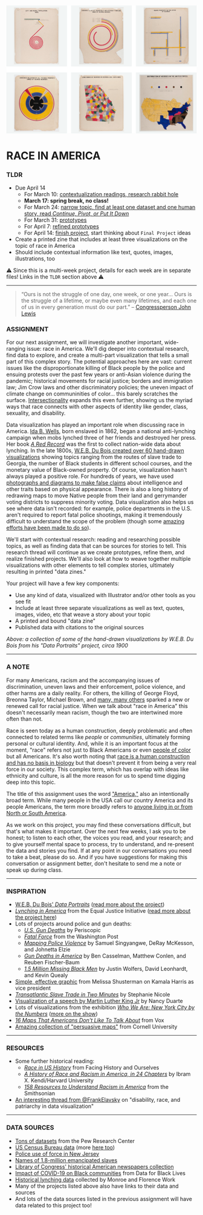 ![A grid of hand-drawn visualizations by W.E.B. Du Bois from his series "Data Portraits"](Images/WEBDuBois-VariousVisualizations-ca1900.png)

# RACE IN AMERICA

### TLDR  
* Due April 14  
  * For March 10: [contextualization readings, research rabbit hole](Part1-ContextualizationResearch.md)  
  * **March 17: spring break, no class!**  
  * For March 24: [narrow topic, find at least one dataset and one human story, read *Continue, Pivot, or Put It Down*](Part2-FindDataAndAStory.md)  
  * For March 31: [prototypes](Part3-Prototypes.md)  
  * For April 7: [refined prototypes](Part4-RefinedPrototypes.md)  
  * For April 14: [finish project](Part5-FinishProject.md), start thinking about `Final Project` ideas  
* Create a printed zine that includes at least three visualizations on the topic of race in America  
* Should include contextual information like text, quotes, images, illustrations, too  

⚠️ Since this is a multi-week project, details for each week are in separate files! Links in the `TLDR` section above ⚠️ 

***

> “Ours is not the struggle of one day, one week, or one year... Ours is the struggle of a lifetime, or maybe even many lifetimes, and each one of us in every generation must do our part.” – [Congressperson John Lewis](https://en.wikipedia.org/wiki/John_Lewis)

### ASSIGNMENT  
For our next assignment, we will investigate another important, wide-ranging issue: race in America. We'll dig deeper into contextual research, find data to explore, and create a multi-part visualization that tells a small part of this complex story. The potential approaches here are vast: current issues like the disproportionate killing of Black people by the police and ensuing protests over the past few years or anti-Asian violence during the pandemic; historical movements for racial justice; borders and immigration law; Jim Crow laws and other discriminatory policies; the uneven impact of climate change on communinities of color... this barely scratches the surface. [Intersectionality](https://en.wikipedia.org/wiki/Intersectionality) expands this even further, showing us the myriad ways that race connects with other aspects of identity like gender, class, sexuality, and disability.

Data visualization has played an important role when discussing race in America. [Ida B. Wells](https://en.wikipedia.org/wiki/Ida_B._Wells), born enslaved in 1862, began a national anti-lynching campaign when mobs lynched three of her friends and destroyed her press. Her book [*A Red Record*](https://www.visitthecapitol.gov/exhibitions/artifact/red-record-tabulated-statistics-and-alleged-causes-lynchings-united-states) was the first to collect nation-wide data about lynching. In the late 1800s, [W.E.B. Du Bois created over 60 hand-drawn visualizations](https://hyperallergic.com/306559/w-e-b-du-boiss-modernist-data-visualizations-of-black-life) showing topics ranging from the routes of slave trade to Georgia, the number of Black students in different school courses, and the monetary value of Black-owned property. Of course, visualization hasn't always played a positive role. For hundreds of years, we have used [photographs and diagrams to make false claims](https://publicdomainreview.org/essay/the-anthropometric-detective-and-his-racial-clues) about intelligence and other traits based on physical appearance. There is also a long history of redrawing maps to move Native people from their land and gerrymander voting districts to suppress minority voting. Data visualization also helps us see where data isn't recorded: for example, police departments in the U.S. aren't required to report fatal police shootings, making it tremendously difficult to understand the scope of the problem (though some [amazing efforts have been made to do so](https://www.washingtonpost.com/graphics/investigations/police-shootings-database)).

We'll start with contextual research: reading and researching possible topics, as well as finding data that can be sources for stories to tell. This research thread will continue as we create prototypes, refine them, and realize finished projects. We'll also look at how to weave together multiple visualizations with other elements to tell complex stories, ultimately resulting in printed "data zines."

Your project will have a few key components:  
* Use any kind of data, visualized with Illustrator and/or other tools as you see fit  
* Include at least three separate visualizations as well as text, quotes, images, video, etc that weave a story about your topic  
* A printed and bound "data zine"  
* Published data with citations to the original sources  

*Above: a collection of some of the hand-drawn visualizations by W.E.B. Du Bois from his "Data Portraits" project, circa 1900*

***

### A NOTE  
For many Americans, racism and the accompanying issues of discrimination, uneven laws and their enforcement, police violence, and other harms are a daily reality. For others, the killing of George Floyd, Breonna Taylor, Michael Brown, and [many, many others](https://sayevery.name/) sparked a new or renewed call for racial justice. When we talk about "race in America" this doesn't necessarily mean racism, though the two are intertwined more often than not. 

Race is seen today as a human construction, deeply problematic and often connected to related terms like *people* or *communities*, ultimately forming personal or cultural identity. And, while it is an important focus at the moment, "race" refers not just to Black Americans or even [people of color](https://en.wikipedia.org/wiki/Person_of_color) but all Americans. It's also worth noting that [race is a human construction and has no basis in biology](https://www.vox.com/2014/10/10/6943461/race-social-construct-origins-census) but that doesn't prevent it from being a very real force in our society. This complex term, which has overlap with ideas like ethnicity and culture, is all the more reason for us to spend time digging deep into this topic.

The title of this assignment uses the word ["America,"](https://en.wikipedia.org/wiki/American_(word)) also an intentionally broad term. While many people in the USA call our country America and its people Americans, the term more broadly refers to [anyone living in or from North or South America](https://en.wikipedia.org/wiki/Americas).

As we work on this project, you may find these conversations difficult, but that's what makes it important. Over the next few weeks, I ask you to be honest; to listen to each other, the voices you read, and your research; and to give yourself mental space to process, try to understand, and re-present the data and stories you find. If at any point in our conversations you need to take a beat, please do so. And if you have suggestions for making this conversation or assignment better, don't hesitate to send me a note or speak up during class.

***

### INSPIRATION   
* [W.E.B. Du Bois' *Data Portraits*](https://publicdomainreview.org/collection/w-e-b-du-bois-hand-drawn-infographics-of-african-american-life-1900) ([read more about the project](https://hyperallergic.com/306559/w-e-b-du-boiss-modernist-data-visualizations-of-black-life))  
* [*Lynching in America*](https://lynchinginamerica.eji.org/explore) from the Equal Justice Initiative ([read more about the project here](https://hyperallergic.com/385406/lynching-in-america-online-interactive))  
* Lots of projects around police and gun deaths:  
  * [*U.S. Gun Deaths*](https://guns.periscopic.com) by Periscopic  
  * [*Fatal Force*](https://www.washingtonpost.com/graphics/2018/national/police-shootings-2018/?utm_term=.3126be797490) from the Washington Post  
  * [*Mapping Police Violence*](https://mappingpoliceviolence.org) by Samuel Singyangwe, DeRay McKesson, and Johnetta Elzie  
  * [*Gun Deaths in America*](https://fivethirtyeight.com/features/gun-deaths) by Ben Casselman, Matthew Conlen, and Reuben Fischer-Baum  
  * [*1.5 Million Missing Black Men*](https://www.nytimes.com/interactive/2015/04/20/upshot/missing-black-men.html) by Justin Wolfers, David Leonhardt, and Kevin Quealy  
* [Simple, effective graphic](https://twitter.com/melissaforpa/status/1353349448403976192?s=11) from Melissa Shusterman on Kamala Harris as vice president  
* [*Transatlantic Slave Trade in Two Minutes*](https://www.openculture.com/2016/06/the-atlantic-slave-trade-visualized-in-two-minutes.html) by Stephanie Nicole  
* [Visualization of a speech by Martin Luther King Jr](https://www.brainpickings.org/2013/08/28/nancy-duarte-mlk-speech) by Nancy Duarte  
* Lots of visualizations from the exhibition [*Who We Are: New York City by the Numbers*](https://www.mcny.org/story/art-data) ([more on the show](https://www.mcny.org/exhibition/who-we-are))  
* [*16 Maps That Americans Don't Like To Talk About*](https://www.vox.com/2015/5/27/8618261/america-maps-truths) from Vox  
* [Amazing collection of "persuasive maps"](https://digital.library.cornell.edu/?f%5Bcollection_tesim%5D%5B%5D=Persuasive+Maps%3A+PJ+Mode+Collection&per_page=50&sort=latest_date_isi+asc%2C+title_tesi+asc&view=gallery) from Cornell University  

***

### RESOURCES  
* Some further historical reading:  
  * [*Race in US History*](https://www.facinghistory.org/topics/race-us-history) from Facing History and Ourselves  
  * [*A History of Race and Racism in America, in 24 Chapters*](https://www.hsph.harvard.edu/diversity/sph-symposium/a-history-of-race-and-racism-in-america-in-24-chapters) by Ibram X. Kendi/Harvard University  
  * [*158 Resources to Understand Racism in America*](https://www.smithsonianmag.com/history/158-resources-understanding-systemic-racism-america-180975029) from the Smithsonian  
* [An interesting thread from @FrankElavsky](https://twitter.com/frankelavsky/status/1351311898428362754?s=11) on "disability, race, and patriarchy in data visualization"

***

### DATA SOURCES  
* [Tons of datasets](https://www.pewresearch.org/download-datasets) from the Pew Research Center  
* [US Census Bureau data](https://data.census.gov/cedsci) (more [here too](https://www.census.gov/data/tables.html))  
* [Police use of force in New Jersey](https://www.nj.com/news/2018/11/see_how_often_nj_police_punch_kick_or_use_other_fo.html)  
* [Names of 1.8-million emancipated slaves](https://www.openculture.com/2020/01/the-names-of-1-8-million-emancipated-slaves-are-now-searchable-in-the-worlds-largest-genealogical-database-helping-african-americans-find-lost-ancestors.html)  
* [Library of Congress' historical American newspapers collection](https://chroniclingamerica.loc.gov/about/api)  
* [Impact of COVID-19 on Black communities](https://d4bl.org/covid19-data.html) from Data for Black Lives  
* [Historical lynching data](https://plaintalkhistory.com/monroeandflorencework/extras/download.html) collected by Monroe and Florence Work  
* Many of the projects listed above also have links to their data and sources  
* And lots of the data sources listed in the previous assignment will have data related to this project too!

